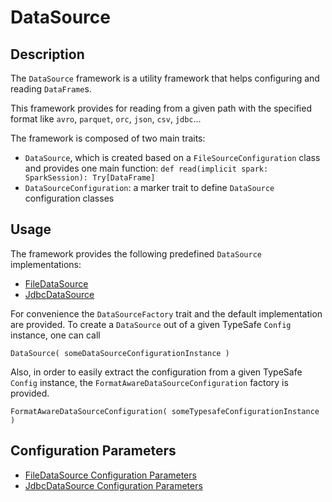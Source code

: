 # DataSource

## Description

The `DataSource` framework is a utility framework that helps configuring and reading `DataFrame`s.

This framework provides for reading from a given path with the specified format like `avro`, `parquet`, `orc`, `json`,
`csv`, `jdbc`...

The framework is composed of two main traits:
- `DataSource`, which is created based on a `FileSourceConfiguration` class and provides one main function:
    `def read(implicit spark: SparkSession): Try[DataFrame]`
- `DataSourceConfiguration`: a marker trait to define `DataSource` configuration classes

## Usage

The framework provides the following predefined `DataSource` implementations:

- [FileDataSource](file-data-source.md)
- [JdbcDataSource](jdbc-data-source.md)

For convenience the `DataSourceFactory` trait and the default implementation are provided.
To create a `DataSource` out of a given TypeSafe `Config` instance, one can call

```
DataSource( someDataSourceConfigurationInstance )
```

Also, in order to easily extract the configuration from a given TypeSafe `Config` instance,
the `FormatAwareDataSourceConfiguration` factory is provided.

```
FormatAwareDataSourceConfiguration( someTypesafeConfigurationInstance )
```


## Configuration Parameters

- [FileDataSource Configuration Parameters](file-data-source.md#configuration-parameters)
- [JdbcDataSource Configuration Parameters](jdbc-data-source.md#configuration-parameters)
